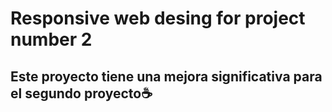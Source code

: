 # Responsive web desing for project number 2
<h2>Este proyecto tiene una mejora significativa para el segundo proyecto☕</h2>
